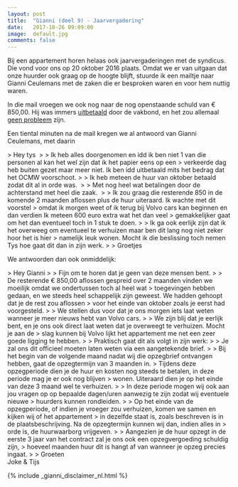 ```yaml
---
layout: post
title:  "Gianni (deel 9) - Jaarvergadering"
date:   2017-10-26 09:09:00
image:  default.jpg
comments: false
---
```

Bij een appartement horen helaas ook jaarvergaderingen met de syndicus. Die vond voor ons op 20 oktober 2016 plaats. 
Omdat we er van uitgaan dat onze huurder ook graag op de hoogte blijft, stuurde ik een mailtje naar <span itemscope itemtype="http://schema.org/Person"><span itemprop="givenName">Gianni</span> <span class="hidden" itemprop="familyName">Ceulemans</span></span> 
met de zaken die er besproken waren en voor hem nuttig waren. 

In die mail vroegen we ook nog naar de nog openstaande schuld van € 850,00. Hij was immers [uitbetaald](/blog/2017/10/gianni-deel-8-rva-update#mail-uitbetaling) 
door de vakbond, en het zou allemaal [geen probleem](/blog/2017/10/gianni-deel-5-geen-loon#kunnen-betalen) zijn.

Een tiental minuten na de mail kregen we al antwoord van <span itemscope itemtype="http://schema.org/Person"><span itemprop="givenName">Gianni</span> <span class="hidden" itemprop="familyName">Ceulemans</span></span>, met daarin 

<div class="email" itemscope itemtype="http://schema.org/Message">
  <div itemscope itemprop="recipient" itemtype="http://schema.org/Person"><meta itemprop="name" content="Tijs Verkoyen" /></div>
  <div itemscope itemprop="sender" itemtype="http://schema.org/Person"><meta itemprop="name" content="Gianni Ceulemans" /></div>
  <meta itemprop="dateSent" content="2016-10-24T16:17:00" />
  <div itemprop="text" markdown="1">
> Hey tys 
> 
> Ik heb alles doorgenomen en idd ik ben niet 1 van die personen al kan het wel zijn dat ik het papier eens op een 
> verkeerde dag heb buiten gezet maar meer niet. Ik ben idd uitbetaald mits het bedrag dat het OCMW voorschoot.
>
> Ik heb meteen de huur van oktober betaald zodat dit al in orde was. 
> 
> Met nog heel wat betalingen door de achterstand met heel die zaak. 
>
> Ik zou graag die resterende 850 in de komende 2 maanden aflossen plus de huur uiteraard. Ik wachte met dit voorstel 
> omdat ik morgen weet of ik terug bij Volvo cars kan beginnen en dan verdien Ik meteen 600 euro extra wat het dan veel 
> gemakkelijker gaat om het dan eventueel toch in 1 stuk te doen.
> 
> Ik ga ook eerlijk zijn dat ik het overweeg om eventueel te verhuizen maar ben dit lang nog niet zeker hoor het is hier 
> namelijk leuk wonen. Mocht ik die beslissing toch nemen Tys hoe gaat dit dan in zijn werk.
>
> Groetjes 
  </div>
</div>

We antwoorden dan ook onmiddelijk:

<div class="email" itemscope itemtype="http://schema.org/Message">
  <div itemscope itemprop="sender" itemtype="http://schema.org/Person"><meta itemprop="name" content="Tijs Verkoyen" /></div>
  <div itemscope itemprop="recipient" itemtype="http://schema.org/Person"><meta itemprop="name" content="Gianni Ceulemans" /></div>
  <meta itemprop="dateSent" content="2016-10-24T20:14:00" />
  <div itemprop="text" markdown="1">
> Hey Gianni
> 
> Fijn om te horen dat je geen van deze mensen bent.
>
> De resterende € 850,00 aflossen gespreid over 2 maanden vinden we moeilijk omdat we ondertussen toch al heel wat 
> toegevingen hebben gedaan, en we steeds heel schappelijk zijn geweest. We hadden gehoopt dat je de rest zou aflossen 
> voor het einde van oktober zoals je eerst had voorgesteld.
>
> We stellen dus voor dat je ons morgen iets laat weten wanneer je meer nieuws hebt van Volvo cars.
>
> We zijn blij dat je eerlijk bent, en je ons ook direct laat weten dat je overweegt te verhuizen. Mocht je aan de 
> slag kunnen bij Volvo lijkt het appartement me net een zeer goede ligging te hebben.
>
> Praktisch gaat dit als volgt in zijn werk:
>
> Je zal ons dit officieel moeten laten weten via een aangetekende brief.
> 
> Bij het begin van de volgende maand nadat wij die opzegbrief ontvangen hebben, gaat de opzegtermijn van 3 maanden in. 
> Tijdens deze opzegperiode dien je de huur en kosten nog steeds te betalen, in deze periode mag je er ook nog blijven 
> wonen. Uiteraard dien je op het einde van deze 3 maand wel te verhuizen.
>
> In deze periode mogen wij ook aan jou vragen op op bepaalde dagen/uren aanwezig te zijn zodat wij eventuele nieuwe 
> huurders kunnen rondleiden.
>
> Op het einde van de opzegperiode, of indien je vroeger zou verhuizen, komen we samen en kijken wij of het appartement 
> in dezelfde staat is, zoals beschreven is in de plaatsbeschrijving. Na de opzegtermijn kunnen wij dan, indien alles in 
> orde is, de huurwaarborg vrijgeven.
> 
> Aangezien je de huur opzegt in de eerste 3 jaar van het contract zal je ons ook een opzegvergoeding schuldig zijn, 
> hoeveel maanden huur dit is hangt af van wanneer je opzeg precies ingaat.
>
> Groeten <br />Joke & Tijs
  </div>
</div>

{% include _gianni_disclaimer_nl.html %}
